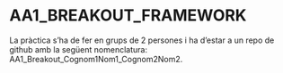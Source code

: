 # AA1_BREAKOUT_FRAMEWORK
La pràctica s’ha de fer en grups de 2 persones i ha d’estar a un repo de github amb la següent nomenclatura: AA1_Breakout_Cognom1Nom1_Cognom2Nom2.
